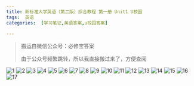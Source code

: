 ```yaml
---
title: 新标准大学英语（第二版）综合教程 第一册 Unit1 U校园
tags:  英语
categories:  [学习笔记,英语答案,u校园答案]
 
---
```


> 搬运自微信公众号：必修宝答案
>
> 由于公众号频繁跳转，所以我直接搬过来了，方便查阅

![1](/img/English/uschool1/1.png)
![2](/img/English/uschool1/2.png)
![3](/img/English/uschool1/3.png)
![4](/img/English/uschool1/4.png)
![5](/img/English/uschool1/5.png)
![6](/img/English/uschool1/6.png)
![7](/img/English/uschool1/7.png)
![8](/img/English/uschool1/8.png)
![9](/img/English/uschool1/9.png)
![10](/img/English/uschool1/10.png)
![11](/img/English/uschool1/11.png)
![12](/img/English/uschool1/12.png)
![13](/img/English/uschool1/13.png)
![14](/img/English/uschool1/14.png)
![15](/img/English/uschool1/15.png)
![16](/img/English/uschool1/16.png)
![17](/img/English/uschool1/17.png)